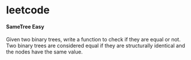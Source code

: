 # leetcode

#### SameTree Easy 
Given two binary trees, write a function to check if they are equal or not.
Two binary trees are considered equal if they are structurally identical and the nodes have the same value.
